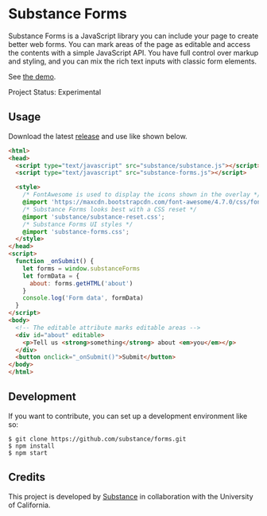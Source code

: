 # Substance Forms

Substance Forms is a JavaScript library you can include your page to create
better web forms. You can mark areas of the page as editable and access
the contents with a simple JavaScript API. You have full control over markup
and styling, and you can mix the rich text inputs with classic form elements.

See [the demo](http://substance.io/forms).

Project Status: Experimental

## Usage

Download the latest [release](https://github.com/substance/forms/releases) and use like shown below.

```html
<html>
<head>
  <script type="text/javascript" src="substance/substance.js"></script>
  <script type="text/javascript" src="substance-forms.js"></script>

  <style>
    /* FontAwesome is used to display the icons shown in the overlay */
    @import 'https://maxcdn.bootstrapcdn.com/font-awesome/4.7.0/css/font-awesome.min.css';
    /* Substance Forms looks best with a CSS reset */
    @import 'substance/substance-reset.css';
    /* Substance Forms UI styles */
    @import 'substance-forms.css';
  </style>
</head>
<script>
  function _onSubmit() {
    let forms = window.substanceForms
    let formData = {
      about: forms.getHTML('about')
    }
    console.log('Form data', formData)
  }
</script>
<body>
  <!-- The editable attribute marks editable areas -->
  <div id="about" editable>
    <p>Tell us <strong>something</strong> about <em>you</em></p>
  </div>
  <button onclick="_onSubmit()">Submit</button>
</body>
</html>
```

## Development

If you want to contribute, you can set up a development environment like so:

```
$ git clone https://github.com/substance/forms.git
$ npm install
$ npm start
```

## Credits

This project is developed by [Substance](http://substance.io) in collaboration with the University of California.
